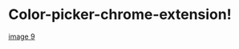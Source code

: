 # Color-picker-chrome-extension!
[image 9](https://user-images.githubusercontent.com/121431461/212541338-ebfe30cd-7739-42e1-89f6-18d0c756d004.svg)

